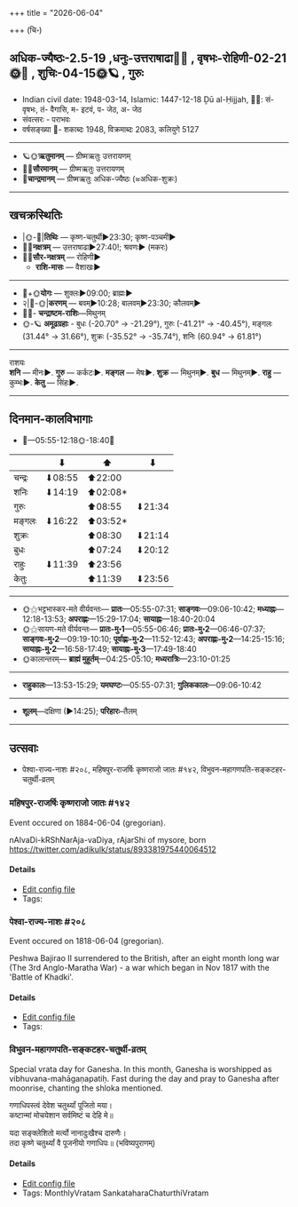 +++
title = "2026-06-04"

+++
(चि॰)
## अधिक-ज्यैष्ठः-2.5-19  ,धनुः-उत्तराषाढा🌛🌌  ,  वृषभः-रोहिणी-02-21🌞🌌  ,  शुचिः-04-15🌞🪐  , गुरुः
- Indian civil date: 1948-03-14, Islamic: 1447-12-18 Ḏū al-Ḥijjah, 🌌🌞: सं- वृषभः, तं- वैगासि, म- इटवं, प- जेठ, अ- जेठ
- संवत्सरः - पराभवः
- वर्षसङ्ख्या 🌛- शकाब्दः 1948, विक्रमाब्दः 2083, कलियुगे 5127
___________________
- 🪐🌞**ऋतुमानम्** — ग्रीष्मऋतुः उत्तरायणम्
- 🌌🌞**सौरमानम्** — ग्रीष्मऋतुः उत्तरायणम्
- 🌛**चान्द्रमानम्** — ग्रीष्मऋतुः अधिक-ज्यैष्ठः (≈अधिक-शुक्रः)
___________________


## खचक्रस्थितिः
- |🌞-🌛|**तिथिः** — कृष्ण-चतुर्थी►23:30; कृष्ण-पञ्चमी►  
- 🌌🌛**नक्षत्रम्** — उत्तराषाढा►27:40!; श्रवणः► (मकरः)  
- 🌌🌞**सौर-नक्षत्रम्** — रोहिणी►  
  - **राशि-मासः** — वैशाखः► 
___________________
- 🌛+🌞**योगः** — शुक्लः►09:00; ब्राह्मः►  
- २|🌛-🌞|**करणम्** — बवम्►10:28; बालवम्►23:30; कौलवम्►  
- 🌌🌛- **चन्द्राष्टम-राशिः**—मिथुनम्  
- 🌞-🪐 **अमूढग्रहाः** - बुधः (-20.70° → -21.29°), गुरुः (-41.21° → -40.45°), मङ्गलः (31.44° → 31.66°), शुक्रः (-35.52° → -35.74°), शनिः (60.94° → 61.81°)
___________________
राशयः  
**शनि** — मीनः►. **गुरु** — कर्कटः►. **मङ्गल** — मेषः►. **शुक्र** — मिथुनम्►. **बुध** — मिथुनम्►. **राहु** — कुम्भः►. **केतु** — सिंहः►. 
___________________


## दिनमान-कालविभागाः
- 🌅—05:55-12:18🌞-18:40🌇  

|      |⬇     |⬆     |⬇     |
|------|-----|-----|------|
|चन्द्रः|⬇08:55 |⬆22:00 |     |
|शनिः   |⬇14:19 |⬆02:08*|     |
|गुरुः  |     |⬆08:55 |⬇21:34 |
|मङ्गलः |⬇16:22 |⬆03:52*|     |
|शुक्रः |     |⬆08:30 |⬇21:14 |
|बुधः   |     |⬆07:24 |⬇20:12 |
|राहुः  |⬇11:39 |⬆23:56 |     |
|केतुः  |     |⬆11:39 |⬇23:56 |
___________________
- 🌞⚝भट्टभास्कर-मते वीर्यवन्तः— **प्रातः**—05:55-07:31; **साङ्गवः**—09:06-10:42; **मध्याह्नः**—12:18-13:53; **अपराह्णः**—15:29-17:04; **सायाह्नः**—18:40-20:04  
- 🌞⚝सायण-मते वीर्यवन्तः— **प्रातः-मु॰1**—05:55-06:46; **प्रातः-मु॰2**—06:46-07:37; **साङ्गवः-मु॰2**—09:19-10:10; **पूर्वाह्णः-मु॰2**—11:52-12:43; **अपराह्णः-मु॰2**—14:25-15:16; **सायाह्नः-मु॰2**—16:58-17:49; **सायाह्नः-मु॰3**—17:49-18:40  
- 🌞कालान्तरम्— **ब्राह्मं मुहूर्तम्**—04:25-05:10; **मध्यरात्रिः**—23:10-01:25  
___________________
- **राहुकालः**—13:53-15:29; **यमघण्टः**—05:55-07:31; **गुलिककालः**—09:06-10:42  
___________________
- **शूलम्**—दक्षिणा (►14:25); **परिहारः**–तैलम्  
___________________

## उत्सवाः
- पेश्वा-राज्य-नाशः #२०८, महिषपुर-राजर्षिः कृष्णराजो जातः #१४२, विभुवन-महागणपति-सङ्कटहर-चतुर्थी-व्रतम्
### महिषपुर-राजर्षिः कृष्णराजो जातः #१४२

Event occured on 1884-06-04 (gregorian). 

nAlvaDi-kRShNarAja-vaDiya, rAjarShi of mysore, born https://twitter.com/adikulk/status/893381975440064512

#### Details
- [Edit config file](https://github.com/jyotisham/adyatithi/blob/master/mahApuruSha/xatra-later/gregorian/day/06/04/mahiShapura-rAjarSiH_kRSNarAjo_jAtaH.toml)
- Tags: 


### पेश्वा-राज्य-नाशः #२०८

Event occured on 1818-06-04 (gregorian). 

Peshwa Bajirao II surrendered to the British, after an eight month long war (The 3rd Anglo-Maratha War) - a war which began in Nov 1817 with the 'Battle of Khadki'.

#### Details
- [Edit config file](https://github.com/jyotisham/adyatithi/blob/master/mahApuruSha/xatra-later/gregorian/day/06/04/peshvA-rAjya-nAshaH.toml)
- Tags: 


### विभुवन-महागणपति-सङ्कटहर-चतुर्थी-व्रतम्



Special vrata day for Ganesha. In this month, Ganesha is worshipped as vibhuvana-mahāgaṇapatiḥ. Fast during the day and pray to Ganesha after moonrise, chanting the shloka mentioned.

गणाधिपस्त्वं देवेश चतुर्थ्यां पूजितो मया।  
कष्टान्मां मोचयेशान सर्वमिष्टं च देहि मे॥  
  
यदा सङ्क्लेशितो मर्त्यो नानादुःखैश्च दारुणैः।  
तदा कृष्णे चतुर्थ्यां वै पूजनीयो गणाधिपः॥ (भविष्यपुराणम्)



#### Details
- [Edit config file](https://github.com/jyotisham/adyatithi/blob/master/devatA/gaNapati/description_only/vibhuvana-mahAgaNapati_saGkaTahara-caturthI-vratam.toml)
- Tags: MonthlyVratam SankataharaChaturthiVratam



